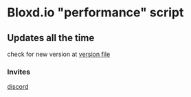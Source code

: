 # Bloxd.io "performance" script
## Updates all the time
check for new version at [version file](https://github.com/msn-95/bloxd.io/blob/main/version.txt)
### Invites
[discord](discord.gg/3wKsdJF7Qp)
